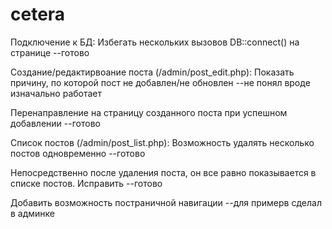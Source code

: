 # cetera
Подключение к БД:
Избегать нескольких вызовов DB::connect() на странице
--готово

Создание/редактирвоание поста (/admin/post_edit.php):
Показать причину, по которой пост не добавлен/не обновлен
--не понял вроде изначально работает

Перенаправление на страницу созданного поста при успешном добавлении
--готово

Список постов (/admin/post_list.php):
Возможность удалять несколько постов одновременно
--готово

Непосредственно после удаления поста, он все равно показывается в списке постов. Исправить
--готово

Добавить возможность постраничной навигации
--для примерв сделал в админке
